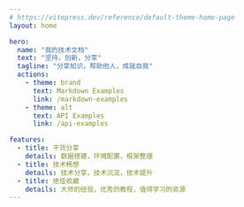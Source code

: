 ```yaml
---
# https://vitepress.dev/reference/default-theme-home-page
layout: home

hero:
  name: "我的技术文档"
  text: "坚持，创新，分享"
  tagline: "分享知识，帮助他人，成就自我"
  actions:
    - theme: brand
      text: Markdown Examples
      link: /markdown-examples
    - theme: alt
      text: API Examples
      link: /api-examples

features:
  - title: 干货分享
    details: 数据搭建，环境配置，框架整理
  - title: 技术畅想
    details: 技术分享，技术沉淀，技术提升
  - title: 绝佳收藏
    details: 大师的经验，优秀的教程，值得学习的资源
---
```


